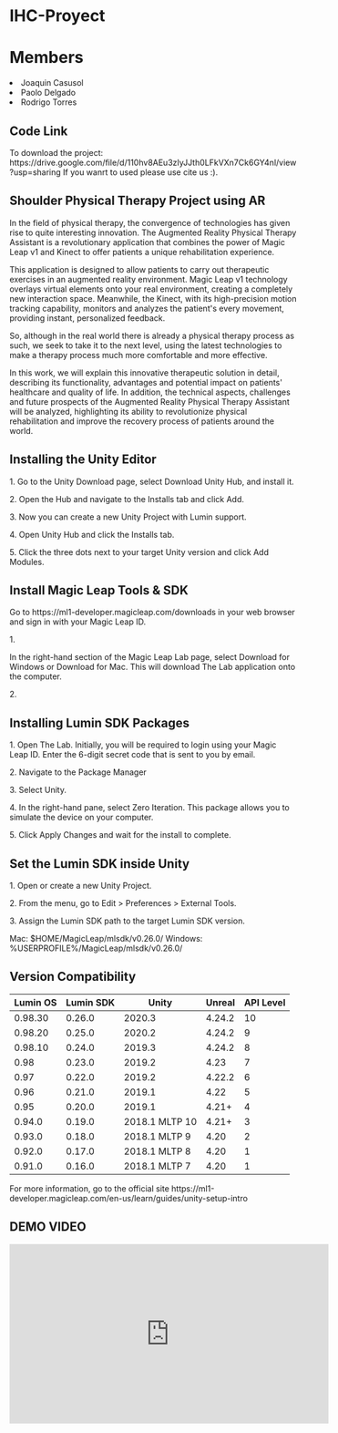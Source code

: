 # IHC-Proyect

<h1>Members</h1>
<li>Joaquin Casusol</li>
<li>Paolo Delgado</li>
<li>Rodrigo Torres</li>


<h2 > Code Link</h2>
To download the project: https://drive.google.com/file/d/110hv8AEu3zIyJJth0LFkVXn7Ck6GY4nl/view?usp=sharing
If you wanrt to used please use cite us :).

<h2>Shoulder Physical Therapy Project using AR</h2>

In the field of physical therapy, the convergence of technologies has given rise to quite interesting innovation. The Augmented Reality Physical Therapy Assistant is a revolutionary application that combines the power of Magic Leap v1 and Kinect to offer patients a unique rehabilitation experience.

This application is designed to allow patients to carry out therapeutic exercises in an augmented reality environment. Magic Leap v1 technology overlays virtual elements onto your real environment, creating a completely new interaction space. Meanwhile, the Kinect, with its high-precision motion tracking capability, monitors and analyzes the patient's every movement, providing instant, personalized feedback.

So, although in the real world there is already a physical therapy process as such, we seek to take it to the next level, using the latest technologies to make a therapy process much more comfortable and more effective.

In this work, we will explain this innovative therapeutic solution in detail, describing its functionality, advantages and potential impact on patients' healthcare and quality of life. In addition, the technical aspects, challenges and future prospects of the Augmented Reality Physical Therapy Assistant will be analyzed, highlighting its ability to revolutionize physical rehabilitation and improve the recovery process of patients around the world.
<h2>Installing the Unity Editor</h2>
<p>1. Go to the Unity Download page, select Download Unity Hub, and install it. </p> 
<p>2. Open the Hub and navigate to the Installs tab and click Add.   </p>
<p>3. Now you can create a new Unity Project with Lumin support. </p> 
<p>4. Open Unity Hub and click the Installs tab.  </p> 
<p>5. Click the three dots next to your target Unity version and click Add Modules.   </p>

<h2>Install Magic Leap Tools & SDK</h2>
<p>Go to https://ml1-developer.magicleap.com/downloads in your web browser and sign in with your Magic Leap ID.   </p>1. 
<p>In the right-hand section of the Magic Leap Lab page, select Download for Windows or Download for Mac. This will download The Lab application onto the computer.   </p>2. 
  
<h2>Installing Lumin SDK Packages</h2>
<p>1. Open The Lab. Initially, you will be required to login using your Magic Leap ID. Enter the 6-digit secret code that is sent to you by email.   </p>
<p>2. Navigate to the Package Manager   </p>
<p>3. Select Unity.   </p>
<p>4. In the right-hand pane, select Zero Iteration. This package allows you to simulate the device on your computer.  </p> 
<p>5. Click Apply Changes and wait for the install to complete.   </p>

<h2>Set the Lumin SDK inside Unity</h2>
<p>1. Open or create a new Unity Project.   </p>
<p>2. From the menu, go to Edit > Preferences > External Tools.   </p>
<p>3. Assign the Lumin SDK path to the target Lumin SDK version.   </p>
<p>Mac: $HOME/MagicLeap/mlsdk/v0.26.0/ Windows: %USERPROFILE%/MagicLeap/mlsdk/v0.26.0/   </p>

<h2>Version Compatibility</h2>

| Lumin OS | Lumin SDK | Unity    | Unreal   | API Level |
|----------|-----------|----------|----------|-----------|
| 0.98.30  | 0.26.0    | 2020.3   | 4.24.2   | 10        |
| 0.98.20  | 0.25.0    | 2020.2   | 4.24.2   | 9         |
| 0.98.10  | 0.24.0    | 2019.3   | 4.24.2   | 8         |
| 0.98     | 0.23.0    | 2019.2   | 4.23     | 7         |
| 0.97     | 0.22.0    | 2019.2   | 4.22.2   | 6         |
| 0.96     | 0.21.0    | 2019.1   | 4.22     | 5         |
| 0.95     | 0.20.0    | 2019.1   | 4.21+    | 4         |
| 0.94.0   | 0.19.0    | 2018.1 MLTP 10 | 4.21+ | 3         |
| 0.93.0   | 0.18.0    | 2018.1 MLTP 9  | 4.20  | 2         |
| 0.92.0   | 0.17.0    | 2018.1 MLTP 8  | 4.20  | 1         |
| 0.91.0   | 0.16.0    | 2018.1 MLTP 7  | 4.20  | 1         |

<p>For more information, go to the official site https://ml1-developer.magicleap.com/en-us/learn/guides/unity-setup-intro</p>


<h2>DEMO VIDEO</h2>
<iframe width="560" height="315" src="https://www.youtube.com/embed/TU_CODIGO" frameborder="0" allowfullscreen></iframe>
